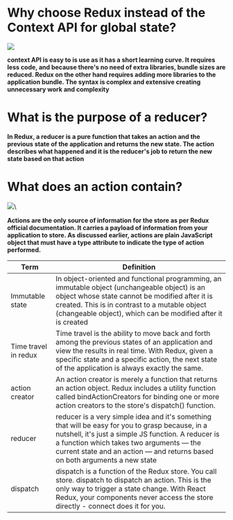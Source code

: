 # Why choose Redux instead of the Context API for global state?
![](https://miro.medium.com/max/1200/0*9PpL94nNCBcomuLf.png)

**context API is easy to is use as it has a short learning curve. It requires less code, and because there's no need of extra libraries, bundle sizes are reduced. Redux on the other hand requires adding more libraries to the application bundle. The syntax is complex and extensive creating unnecessary work and complexity**

# What is the purpose of a reducer?

**In Redux, a reducer is a pure function that takes an action and the previous state of the application and returns the new state. The action describes what happened and it is the reducer's job to return the new state based on that action**

# What does an action contain?
![](https://media.geeksforgeeks.org/wp-content/uploads/20191016141017/redux.png)\

**Actions are the only source of information for the store as per Redux official documentation. It carries a payload of information from your application to store. As discussed earlier, actions are plain JavaScript object that must have a type attribute to indicate the type of action performed.**

| Term       |       Definition             |
| -----------|------------------------------|
|Immutable state|In object-oriented and functional programming, an immutable object (unchangeable object) is an object whose state cannot be modified after it is created. This is in contrast to a mutable object (changeable object), which can be modified after it is created|
|Time travel in redux|Time travel is the ability to move back and forth among the previous states of an application and view the results in real time. With Redux, given a specific state and a specific action, the next state of the application is always exactly the same.|
|action creator|An action creator is merely a function that returns an action object. Redux includes a utility function called bindActionCreators for binding one or more action creators to the store's dispatch() function.|
|reducer| reducer is a very simple idea and it's something that will be easy for you to grasp because, in a nutshell, it's just a simple JS function. A reducer is a function which takes two arguments — the current state and an action — and returns based on both arguments a new state|
|dispatch|dispatch is a function of the Redux store. You call store. dispatch to dispatch an action. This is the only way to trigger a state change. With React Redux, your components never access the store directly - connect does it for you.|
